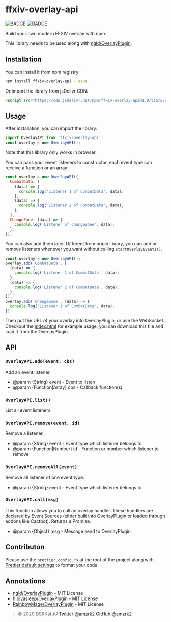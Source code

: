 # ffxiv-overlay-api

![BADGE](https://img.shields.io/npm/v/ffxiv-overlay-api?style=flat-square) ![BADGE](https://img.shields.io/npm/l/ffxiv-overlay-api?style=flat-square)

Build your own modern FFXIV overlay with npm.

This library needs to be used along with [ngld/OverlayPlugin](https://github.com/ngld/OverlayPlugin).

## Installation

You can install it from npm registry:

```bash
npm install ffxiv-overlay-api --save
```

Or import the library from jsDelivr CDN:

```html
<script src="https://cdn.jsdelivr.net/npm/ffxiv-overlay-api@1.0/lib/overlay.min.js"></script>
```

## Usage

After installation, you can import the library:

```js
import OverlayAPI from 'ffxiv-overlay-api';
const overlay = new OverlayAPI();
```

Note that this library only works in browser.

You can pass your event listeners to constructor, each event type can receive a function or an array:

```js
const overlay = new OverlayAPI({
  CombatData: [
    (data) => {
      console.log('Listener 1 of CombatData', data);
    },
    (data) => {
      console.log('Listener 2 of CombatData', data);
    },
  ],
  ChangeZone: (data) => {
    console.log('Listener of ChangeZone', data);
  },
});
```

You can also add them later. Different from origin library, you can add or remove listeners whenever you want without calling `startOverlayEvents()`.

```js
const overlay = new OverlayAPI();
overlay.add('CombatData', [
  (data) => {
    console.log('Listener 1 of CombatData', data);
  },
  (data) => {
    console.log('Listener 2 of CombatData', data);
  },
]);
overlay.add('ChangeZone', (data) => {
  console.log('Listener 1 of CombatData', data);
});
```

Then put the URL of your overlay into OverlayPlugin, or use the WebSocket. Checkout the [index.html](https://github.com/amzrk2/ffxiv-overlay-api/blob/master/index.html) for example usage, you can download this file and load it from the OverlayPlugin.

## API

### `OverlayAPI.add(event, cbs)`

Add an event listener.

- @param {String} event - Event to listen
- @param {Function|Array} cbs - Callback function(s)

### `OverlayAPI.list()`

List all event listeners.

### `OverlayAPI.remove(event, id)`

Remove a listener.

- @param {String} event - Event type which listener belongs to
- @param {Function|Number} id - Function or number which listener to remove

### `OverlayAPI.removeAll(event)`

Remove all listener of one event type.

- @param {String} event - Event type which listener belongs to

### `OverlayAPI.call(msg)`

This function allows you to call an overlay handler. These handlers are declared by Event Sources (either built into OverlayPlugin or loaded through addons like Cactbot). Returns a Promise.

- @param {Object} msg - Message send to OverlayPlugin

## Contributon

Please use the `prettier.config.js` at the root of the project along with [Prettier default settings](https://prettier.io/docs/en/options.html) to format your code.

## Annotations

- [ngld/OverlayPlugin](https://github.com/ngld/OverlayPlugin) - MIT License
- [hibiyasleep/OverlayPlugin](https://github.com/hibiyasleep/OverlayPlugin) - MIT License
- [RainbowMage/OverlayPlugin](https://github.com/RainbowMage/OverlayPlugin) - MIT License

> © 2020 DSRKafuU [Twitter @amzrk2](https://twitter.com/amzrk2) [GitHub @amzrk2](https://github.com/amzrk2)
